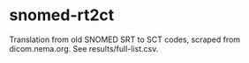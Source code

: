 # snomed-rt2ct

Translation from old SNOMED SRT to SCT codes, scraped from dicom.nema.org. See results/full-list.csv.

